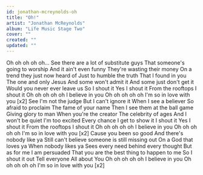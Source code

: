 ```yaml
---
id: jonathan-mcreynolds-oh
title: "Oh!"
artist: "Jonathan McReynolds"
album: "Life Music Stage Two"
cover: ""
created: ""
updated: ""
---
```


Oh oh oh oh oh...
See there are a lot of substitute guys
That someone's going to worship
And it ain't even funny
They're wasting their money
On a trend they just now heard of
Just to humble the truth
That I found in you
The one and only Jesus
And some won't admit it
And some just don't get it
Would you never ever leave us
So I shout it
Yes I shout it
From the rooftops I shout it
Oh oh oh oh oh
I believe in you
Oh oh oh oh oh
I'm so in love with you
[x2]
See I'm not the judge
But I can't ignore it
When I see a believer
So afraid to proclaim
The fame of your name
Then I see them at the ball game
Giving glory to man
When you're the creator
The celebrity of ages
And I won't be quiet
I'm too excited
Every chance I get to show it
I shout it
Yes I shout it
From the rooftops I shout it
Oh oh oh oh oh
I believe in you
Oh oh oh oh oh
I'm so in love with you
[x2]
Cause you been so good
And there's nobody like ya
Still can't believe someone is still missing out
On a God that loves ya
When nobody likes ya
Sees every need behind every thought
But as for me
I am persuaded
That you are the best thing to happen to me
So I shout it out
Tell everyone
All about
You
Oh oh oh oh oh
I believe in you
Oh oh oh oh oh
I'm so in love with you
[x2]